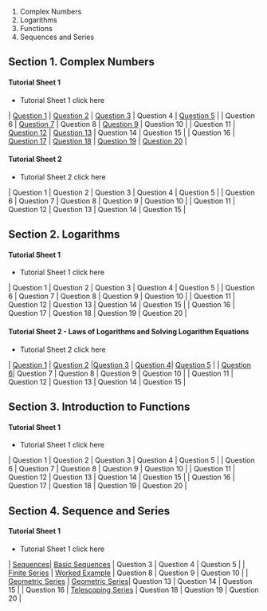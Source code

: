 1. Complex Numbers
2. Logarithms
3. Functions 
4. Sequences and Series

## Section 1. Complex Numbers

#### Tutorial Sheet 1
- Tutorial Sheet 1 click here

| [Question 1](https://youtu.be/iCrbi9ZDDD8) | [Question 2](https://youtu.be/yT0mnqnq6mY) | [Question 3](https://youtu.be/X0BDujOVJFc) | Question 4 | [Question 5](https://youtu.be/hTe8GUyY3kY) |
| Question 6 | [Question 7](https://youtu.be/Mq3JXYDKnMo) | Question 8 | [Question 9](https://youtu.be/Lk6enJV36ms) | Question 10 |
| Question 11 | [Question 12](https://youtu.be/mpejhLYXy5Y) | [Question 13](https://youtu.be/oiMVd7FfKak) | Question 14 | Question 15 |
| Question 16 |  [Question 17](https://youtu.be/xbJeTD1p3pU) | [Question 18](https://youtu.be/OBdJ9Im16II) | [Question 19](https://youtu.be/DODgdIATOow) | [Question 20](https://youtu.be/xXqWFyW7rno) |

#### Tutorial Sheet 2

- Tutorial Sheet 2 click here

| Question 1 | Question 2 | Question 3 | Question 4 | Question 5 |
| Question 6 | Question 7 | Question 8 | Question 9 | Question 10 |
| Question 11 | Question 12 | Question 13 | Question 14 | Question 15 |

## Section 2. Logarithms

#### Tutorial Sheet 1

- Tutorial Sheet 1 click here

| Question 1 | Question 2 | Question 3 | Question 4 | Question 5 |
| Question 6 | Question 7 | Question 8 | Question 9 | Question 10 |
| Question 11 | Question 12 | Question 13 | Question 14 | Question 15 |
| Question 16 | Question 17 | Question 18 | Question 19 | Question 20 |

#### Tutorial Sheet 2 - Laws of Logarithms and Solving Logarithm Equations

- Tutorial Sheet 2 click here

| [Question 1](https://youtu.be/797P4z6-Rec) | [Question 2](https://youtu.be/FxdXN35EGYI)  |[Question 3](https://youtu.be/p1eX9FQ1_FU) | [Question 4](https://youtu.be/tJ52gmmAlh8)| [Question 5](https://youtu.be/CRGJYHBJtjc) |
| [Question 6](https://youtu.be/https://youtu.be/e0aFAYY7rz0)| Question 7 | Question 8 | Question 9 | Question 10 |
| Question 11 | Question 12 | Question 13 | Question 14 | Question 15 |

## Section 3. Introduction to Functions

#### Tutorial Sheet 1

- Tutorial Sheet 1 click here

| Question 1 | Question 2 | Question 3 | Question 4 | Question 5 |
| Question 6 | Question 7 | Question 8 | Question 9 | Question 10 |
| Question 11 | Question 12 | Question 13 | Question 14 | Question 15 |
| Question 16 | Question 17 | Question 18 | Question 19 | Question 20 |

## Section 4. Sequence and Series

#### Tutorial Sheet 1

- Tutorial Sheet 1 click here

| [Sequences](https://youtu.be/UFBrhHnNEmo)| [Basic Sequences](https://youtu.be/yvsgaqXzDS8) | Question 3 | Question 4 | Question 5 |
| [Finite Series](https://youtu.be/Ks4KPCAmDiY) | [Worked Example](https://youtu.be/fTvWAm_BZxA) | Question 8 | Question 9 | Question 10 |
| [Geometric Series](https://youtu.be/exP0muNSNQo) | [Geometric Series](https://youtu.be/5bn11naRfXg)| Question 13 | Question 14 | Question 15 |
| Question 16 | [Telescoping Series](https://youtu.be/L8J5VU8_TVE) | Question 18 | Question 19 | Question 20 |


